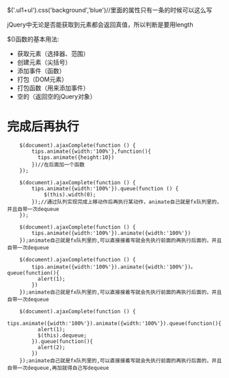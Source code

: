 $('.ul1+ul').css('background','blue')//里面的属性只有一条的时候可以这么写

jQuery中无论是否能获取到元素都会返回真值，所以判断是要用length

$()函数的基本用法:

- 获取元素（选择器、范围）
- 创建元素（尖括号）
- 添加事件（函数）
- 打包（DOM元素）
- 打包函数（用来添加事件）
- 空的（返回空的jQuery对象）





# 完成后再执行

```
	$(document).ajaxComplete(function () {
        tips.animate({width:'100%'},function(){
          tips.animate({height:10})
        })//在后面加一个函数
    });
```



```
	$(document).ajaxComplete(function () {
        tips.animate({width:'100%'}).queue(function () {
            $(this).width(0);
        });//通过队列实现完成上移动作后再执行某动作，animate自己就是fx队列里的，并且自带一次dequeue
    });
```

```
	$(document).ajaxComplete(function () {
        tips.animate({width:'100%'}).animate({width:'100%'})
    });animate自己就是fx队列里的,可以直接接着写就会先执行前面的再执行后面的，并且自带一次dequeue
```

```
	$(document).ajaxComplete(function () {
        tips.animate({width:'100%'}).animate({width:'100%'})。queue(function(){
          alert(1);
        })
    });animate自己就是fx队列里的,可以直接接着写就会先执行前面的再执行后面的，并且自带一次dequeue
```

```
 	$(document).ajaxComplete(function () {
        tips.animate({width:'100%'}).animate({width:'100%'}).queue(function(){
          alert(1);
          $(this).dequeue;
        }).queue(function(){
          alert(2);
        })
    });animate自己就是fx队列里的,可以直接接着写就会先执行前面的再执行后面的，并且自带一次dequeue,再加就得自己写dequeue
```



















